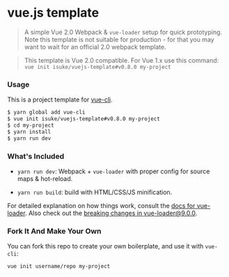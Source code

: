 # vue.js template

> A simple Vue 2.0 Webpack & `vue-loader` setup for quick prototyping. Note this template is not suitable for production - for that you may want to wait for an official 2.0 webpack template.

> This template is Vue 2.0 compatible. For Vue 1.x use this command: `vue init isuke/vuejs-template#v0.8.0 my-project`

### Usage

This is a project template for [vue-cli](https://github.com/vuejs/vue-cli).

``` bash
$ yarn global add vue-cli
$ vue init isuke/vuejs-template#v0.8.0 my-project
$ cd my-project
$ yarn install
$ yarn run dev
```

### What's Included

- `yarn run dev`: Webpack + `vue-loader` with proper config for source maps & hot-reload.

- `yarn run build`: build with HTML/CSS/JS minification.

For detailed explanation on how things work, consult the [docs for vue-loader](http://vuejs.github.io/vue-loader). Also check out the [breaking changes in vue-loader@9.0.0](https://github.com/vuejs/vue-loader/releases/tag/v9.0.0).

### Fork It And Make Your Own

You can fork this repo to create your own boilerplate, and use it with `vue-cli`:

``` bash
vue init username/repo my-project
```
